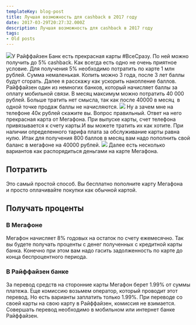 ```yaml
---
templateKey: blog-post
title: Лучшая возможность для cashback в 2017 году
date: 2017-03-29T20:27:32.000Z
description: Лучшая возможность для cashback в 2017 году
tags:
- Old posts
---
```


![](/img/c2888516-cff1-42cb-b999-ff65900e7ff8.png)У Райффайзен Банк есть прекрасная карты #ВсеСразу. По ней можно получить до 5% cashback. Как всегда есть одно не очень приятное условие. Для получения 5% необходимо потратить по карте 1 млн рублей. Сумма немаленькая. Копить можно 3 года, после 3 лет баллы будут сгорать. Далее я расскажу как ускорить накопление баллов.    Райффайзен один из немногих банков, который начисляет баллы за оплату мобильной связи. В месяц максимум можно потратить 40 000 рублей. Больше тратить нет смысла, так как после 40000 в месяц  в одной точке продаж баллы не начисляются. ![](1632e09b-666a-4a0a-9b31-99292adfc341.png) Ну а зачем мне на телефоне 40к рублей скажите вы. Вопрос правильный. Ответ на него прекрасная карта от Мегафона. При выпуске карты, счет телефона привязывается к счету карты.И вы можете тратить их как хотите. При наличии определенного тарифа плата за обслуживание карты равна нулю. Итак для получения 800 баллов в месяц вам надо пополнить свой баланс в мегафоне на 40000 рублей. ![](b7747e7a-9aa7-4637-8ffa-cac8041bf78e.png) Далее есть несколько вариантов как распорядиться деньгами на карте Мегафона.

## Потратить

Это самый простой способ. Вы бесплатно пополните карту Мегафона и просто оплачивайте покупки как обычной картой.

## Получать проценты

### В Мегафоне

Мегафон начисляет 8% годовых на остаток по счету ежемесячно. Так вы будете получать проценты с денег полученных с кредитной карты банка. Конечно при этом вам надо гасить задолженность по карте до конца беспроцентного периода.

### В Райффайзен банке

За перевод средств на сторонние карты Мегафон берет 1.99% от суммы платежа. Еще комиссию возьмем оператор, который проводит этот перевод. Но есть варианты заплатить только 1.99%. При переводе со своей карты на свою карту в Райффайзен, комиссия не взимается. Совершать перевод необходимо в мобильном или интернет банке Райффайзен.